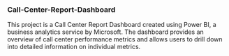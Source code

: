 ### Call-Center-Report-Dashboard
This project is a Call Center Report Dashboard created using Power BI, a business analytics service by Microsoft. 
The dashboard provides an overview of call center performance metrics and allows users to drill down into detailed information on individual metrics.

